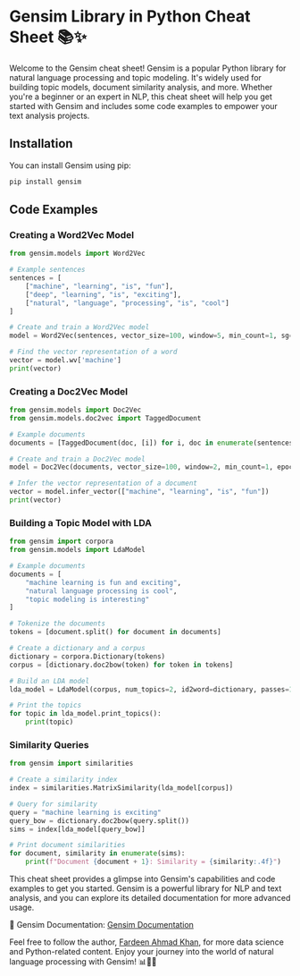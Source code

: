# Gensim Library in Python Cheat Sheet 📚✨


Welcome to the Gensim cheat sheet! Gensim is a popular Python library for natural language processing and topic modeling. It's widely used for building topic models, document similarity analysis, and more. Whether you're a beginner or an expert in NLP, this cheat sheet will help you get started with Gensim and includes some code examples to empower your text analysis projects.

## Installation

You can install Gensim using pip:

```python
pip install gensim
```

## Code Examples

### Creating a Word2Vec Model

```python
from gensim.models import Word2Vec

# Example sentences
sentences = [
    ["machine", "learning", "is", "fun"],
    ["deep", "learning", "is", "exciting"],
    ["natural", "language", "processing", "is", "cool"]
]

# Create and train a Word2Vec model
model = Word2Vec(sentences, vector_size=100, window=5, min_count=1, sg=0)

# Find the vector representation of a word
vector = model.wv['machine']
print(vector)
```

### Creating a Doc2Vec Model

```python
from gensim.models import Doc2Vec
from gensim.models.doc2vec import TaggedDocument

# Example documents
documents = [TaggedDocument(doc, [i]) for i, doc in enumerate(sentences)]

# Create and train a Doc2Vec model
model = Doc2Vec(documents, vector_size=100, window=2, min_count=1, epochs=20)

# Infer the vector representation of a document
vector = model.infer_vector(["machine", "learning", "is", "fun"])
print(vector)
```

### Building a Topic Model with LDA

```python
from gensim import corpora
from gensim.models import LdaModel

# Example documents
documents = [
    "machine learning is fun and exciting",
    "natural language processing is cool",
    "topic modeling is interesting"
]

# Tokenize the documents
tokens = [document.split() for document in documents]

# Create a dictionary and a corpus
dictionary = corpora.Dictionary(tokens)
corpus = [dictionary.doc2bow(token) for token in tokens]

# Build an LDA model
lda_model = LdaModel(corpus, num_topics=2, id2word=dictionary, passes=10)

# Print the topics
for topic in lda_model.print_topics():
    print(topic)
```

### Similarity Queries

```python
from gensim import similarities

# Create a similarity index
index = similarities.MatrixSimilarity(lda_model[corpus])

# Query for similarity
query = "machine learning is exciting"
query_bow = dictionary.doc2bow(query.split())
sims = index[lda_model[query_bow]]

# Print document similarities
for document, similarity in enumerate(sims):
    print(f"Document {document + 1}: Similarity = {similarity:.4f}")
```

This cheat sheet provides a glimpse into Gensim's capabilities and code examples to get you started. Gensim is a powerful library for NLP and text analysis, and you can explore its detailed documentation for more advanced usage.

📖 Gensim Documentation: [Gensim Documentation](https://radimrehurek.com/gensim/)

Feel free to follow the author, [Fardeen Ahmad Khan](https://github.com/I-Fardeen), for more data science and Python-related content. Enjoy your journey into the world of natural language processing with Gensim! 📊📝📖
